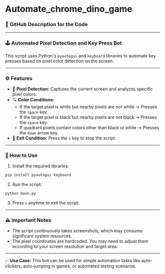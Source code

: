 # Automate_chrome_dino_game
### 📄 **GitHub Description for the Code**

---

### 🕹️ **Automated Pixel Detection and Key Press Bot**

This script uses Python's `pyautogui` and `keyboard` libraries to automate key presses based on pixel color detection on the screen. 

---

### ⚙️ **Features**
- 🎯 **Pixel Detection:** Captures the current screen and analyzes specific pixel colors.  
- 🔍 **Color Conditions:**  
  - If the target pixel is white but nearby pixels are not white → Presses the `space` key.  
  - If the target pixel is black but nearby pixels are not black → Presses the `space` key.  
  - If quadrant pixels contain colors other than black or white → Presses the `down` arrow key.  
- 🛑 **Exit Condition:** Press the `s` key to stop the script.

---

### 🚀 **How to Use**
1. Install the required libraries:  
```bash
pip install pyautogui keyboard
```
2. Run the script:
```bash
python main.py
```
3. Press `s` anytime to exit the script.

---

### ⚠️ **Important Notes**
- The script continuously takes screenshots, which may consume significant system resources.  
- The pixel coordinates are hardcoded. You may need to adjust them according to your screen resolution and target area.  

---

✅ **Use Case:** This bot can be used for simple automation tasks like auto-clickers, auto-jumping in games, or automated testing scenarios.
